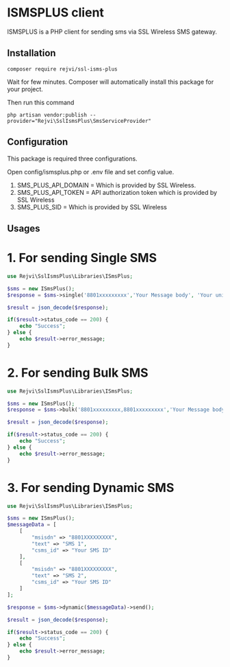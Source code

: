 # ISMSPLUS client

ISMSPLUS is a PHP client for sending sms via SSL Wireless SMS gateway.

## Installation

```shell
composer require rejvi/ssl-isms-plus
```

Wait for few minutes. Composer will automatically install this package for your project.

Then run this command

```shell
php artisan vendor:publish --provider="Rejvi\SslIsmsPlus\SmsServiceProvider"
```

## Configuration

This package is required three configurations.

Open config/ismsplus.php or .env file and set config value.

1. SMS_PLUS_API_DOMAIN = Which is provided by SSL Wireless.
2. SMS_PLUS_API_TOKEN = API authorization token which is provided by SSL Wireless
3. SMS_PLUS_SID = Which is provided by SSL Wireless

## Usages

# 1. For sending Single SMS

```php
use Rejvi\SslIsmsPlus\Libraries\ISmsPlus;

$sms = new ISmsPlus();
$response = $sms->single('8801xxxxxxxxx','Your Message body', 'Your unique sms id')->send();

$result = json_decode($response);

if($result->status_code == 200) {
    echo "Success";
} else {
    echo $result->error_message;
}

```

# 2. For sending Bulk SMS

```php
use Rejvi\SslIsmsPlus\Libraries\ISmsPlus;

$sms = new ISmsPlus();
$response = $sms->bulk('8801xxxxxxxxx,8801xxxxxxxxx','Your Message body', 'Your unique sms id')->send();

$result = json_decode($response);

if($result->status_code == 200) {
    echo "Success";
} else {
    echo $result->error_message;
}

```

# 3. For sending Dynamic SMS

```php
use Rejvi\SslIsmsPlus\Libraries\ISmsPlus;

$sms = new ISmsPlus();
$messageData = [
    [
        "msisdn" => "8801XXXXXXXXX",
        "text" => "SMS 1",
        "csms_id" => "Your SMS ID"
    ],
    [
        "msisdn" => "8801XXXXXXXXX",
        "text" => "SMS 2",
        "csms_id" => "Your SMS ID"
    ]
];

$response = $sms->dynamic($messageData)->send();

$result = json_decode($response);

if($result->status_code == 200) {
    echo "Success";
} else {
    echo $result->error_message;
}

```
